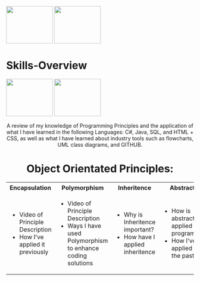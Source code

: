 <img src="https://github.com/phollenback/Skills-Overview/assets/145724342/a6979dce-2673-45b3-a63c-79bbd5cc77cb" width="125" height="100">
<img src="https://github.com/phollenback/Skills-Overview/assets/145724342/7dd5b44d-2b01-45f2-b08d-b7aa06773aed" width="125" height="100">
<h1>Skills-Overview</h1>
<img src="https://github.com/phollenback/Skills-Overview/assets/145724342/a0e9a422-ffe7-4b9b-b878-5ec4a2996c61" width="125" height="100">
<img src="" width="125" height="100">





<p align = "center">A review of my knowledge of Programming Principles and the application of what I have learned in the following Languages: C#, Java, SQL, and HTML + CSS, as well as what I have learned about industry tools such as flowcharts, UML class diagrams, and GITHUB.</p>
<h1 align = "center">Object Orientated Principles:</h1> 
<table>
<tr>
  
<th>Encapsulation</th>
<th>Polymorphism</th>
<th>Inheritence</th>
<th>Abstraction</th>
  
</tr>
<tr>
<td>
  
* Video of Principle Description
* How I've applied it previously

</td>
<td>

* Video of Principle Description
* Ways I have used Polymorphism to enhance coding solutions

</td>
<td>

* Why is Inheritence important?
* How have I applied inheritence
 
</td>
<td>

* How is abstraction applied to programming?
* How I've applied it in the past.
  
</td>

</tr> 
</table>
